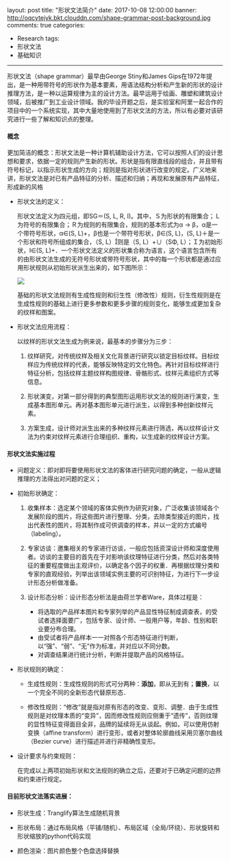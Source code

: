 layout: post
title: "形状文法简介"
date: 2017-10-08 12:00:00
banner: http://oqcytejyk.bkt.clouddn.com/shape-grammar-post-background.jpg
comments: true
categories: 
- Research
tags:
- 形状文法
- 基础知识
---

形状文法（shape grammar）最早由George Stiny和James Gips在1972年提出，是一种用带符号的形状作为基本要素，用语法结构分析和产生新的形状的设计推理方法，是一种以运算规律为主的设计方法。最早运用于绘画、雕塑和建筑设计领域，后被推广到工业设计领域。我的毕设开题之后，是实验室和阿里一起合作的项目中的一个系统实现，其中大量地使用到了形状文法的方法，所以有必要对该研究进行一些了解和知识点的整理。

<!-- more -->

#### 概念

更加简洁的概念：形状文法是一种计算机辅助设计方法，它可以按照人们的设计思想和要求，依据一定的规则产生新的形状。形状是指有限直线段的组合，并且带有符号标记，以指示形状生成的方向；规则是指对形状进行改变的规定。广义地来讲，形状文法是对已有产品特征的分析、描述和归纳；再现和发展原有产品特征，形成新的风格

- 形状文法的定义：

    形状文法定义为四元组，即SG＝(S, L, R, I)。其中，Ｓ为形状的有限集合；Ｌ为符号的有限集合；Ｒ为规则的有限集合，规则的基本形式为α → β，α是一个带符号形状，α∈(S, L)+，β也是一个带符号形状，β∈(S, L)，(S, L)＋是一个形状和符号所组成的集合，（S, L）则是（S, L）+∪（SΦ, L）；Ｉ为初始形状，I∈(S, L)+．一个形状文法定义的形状集合称为语言，这个语言包含所有的由形状文法生成的无符号形状或带符号形状，其中的每一个形状都是通过应用形状规则从初始形状派生出来的，如下图所示：
    
    ![](http://oqcytejyk.bkt.clouddn.com/%E5%B1%8F%E5%B9%95%E5%BF%AB%E7%85%A7%202017-10-15%20%E4%B8%8B%E5%8D%889.25.19.png)
    
    基础的形状文法规则有生成性规则和衍生性（修改性）规则，衍生性规则是在生成性规则的基础上进行更多参数和更多步骤的规则变化，能够生成更加复杂的纹样和图案。

- 形状文法应用流程：

    以纹样的形状文法生成为例来说，最基本的步骤分为三步：
        
    1. 纹样研究，对传统纹样及相关文化背景进行研究以锁定目标纹样。目标纹样应为传统纹样的代表，能够反映特定的文化特色。再针对目标纹样进行特征分析，包括纹样主题纹样构图规律、骨骼形式、纹样元素组织方式等信息。
        
    2. 形状演变，对第一部分得到的典型图形运用形状文法的规则进行演变，生成基本图形单元。再对基本图形单元进行派生，以得到多种创新纹样元素。
        
    3. 方案生成，设计师对派生出来的多种纹样元素进行筛选，再以纹样设计文法为约束对纹样元素进行合理组织、重构，以生成新的纹样设计方案。
        
#### 形状文法实施过程

- 问题定义：即对即将要使用形状文法的客体进行研究问题的确定，一般从逻辑推理的方法得出对问题的定义；

- 初始形状确定：

    1. 收集样本：选定某个领域的客体实例作为研究对象，广泛收集该领域各个发展阶段的图片，将这些图片进行整理、分类，去除类型接近的图片，找出代表性的图片，将其制作成可供调查的样本，并以一定的方式编号（labeling）。
    
    2. 专家访谈：邀集相关的专家进行访谈，一般应包括资深设计师和深度使用者。访谈的主要目的首先在于对影响该纹理特征进行分类，然后对各类特征的重要程度做出主观评价，以确定各个因子的权重．再根据纹理分类和专家的直观经验，列举出该领域实例主要的可识别特征，为进行下一步设计形态分析做准备。
    
    3. 设计形态分析：设计形态分析法是由荷兰学者Ware，具体过程是：
        
        - 将选取的产品样本图片和专家列举的产品显性特征制成调查表，的受试者选择面要广，包括专家、设计师、一般用户等，年龄、性别和职业要分布合理。
        - 由受试者将产品样本一一对照各个形态特征进行判断，以“强”、“弱”、“无”作为标准，并对应以不同分数。
        - 对调查结果进行统计分析，判断并提取产品的风格特征。

- 形状规则的确定：

    - 生成性规则：生成性规则的形式可分两种：**添加**，即从无到有；**置换**，以一个完全不同的全新形态代替原形态．

    - 修改性规则：“修改”就是指对原有形态的改变、变形、调整．由于生成性规则是对纹理本质的“变异”，因而修改性规则应侧重于“遗传”，否则纹理的显性特征变得面目全非，品牌的延续将无从谈起。例如，可以使用仿射变换（affine transform）进行变形，或者对整体轮廓曲线采用贝塞尔曲线（Bezier curve）进行描述并进行非精确性变形。
    
- 设计要求与约束规则：
    
    在完成以上两项初始形状和文法规则的确立之后，还要对于已确定问题的边界和约束进行规定。
    
#### 目前形状文法落实进展：

- 形状生成：Tranglify算法生成随机背景

- 形状布局：通过布局风格（平铺/随机）、布局区域（全局/环绕）、形状旋转和形状缩放的python代码实现

- 颜色渲染：图片颜色整个色盘选择替换